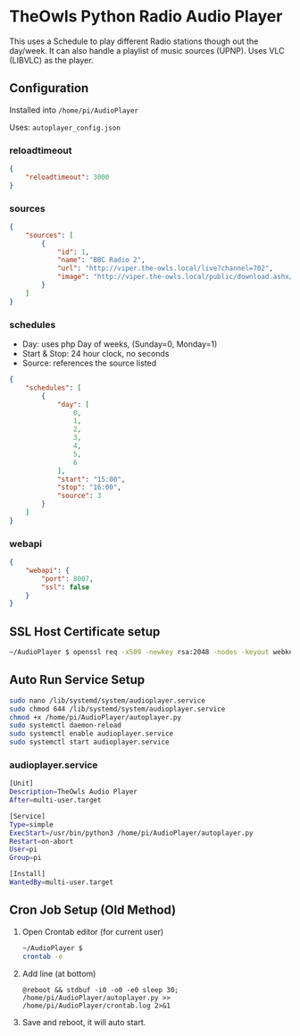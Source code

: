 # TheOwls Python Radio Audio Player
This uses a Schedule to play different Radio stations though out the day/week.
It can also handle a playlist of music sources (UPNP).
Uses VLC (LIBVLC) as the player.

## Configuration
Installed into `/home/pi/AudioPlayer`

Uses: `autoplayer_config.json`

### reloadtimeout
```json
{
    "reloadtimeout": 3000
}
```

### sources
```json
{
    "sources": [
        {
            "id": 1,
            "name": "BBC Radio 2",
            "url": "http://viper.the-owls.local/live?channel=702",
            "image": "http://viper.the-owls.local/public/download.ashx/-5,1?7657"
        }
    ]
}
```
### schedules
+ Day: uses php Day of weeks, (Sunday=0, Monday=1)
+ Start & Stop: 24 hour clock, no seconds
+ Source: references the source listed
```json
{
    "schedules": [
        {
            "day": [
                0,
                1,
                2,
                3,
                4,
                5,
                6
            ],
            "start": "15:00",
            "stop": "16:00",
            "source": 3
        }
    ]
}
```
### webapi
```json
{
    "webapi": {
        "port": 8007,
        "ssl": false
    }
}
```

## SSL Host Certificate setup
```bash
~/AudioPlayer $ openssl req -x509 -newkey rsa:2048 -nodes -keyout webkey.pem -out webcert.pem -days 365
```

## Auto Run Service Setup
```bash
sudo nano /lib/systemd/system/audioplayer.service
sudo chmod 644 /lib/systemd/system/audioplayer.service
chmod +x /home/pi/AudioPlayer/autoplayer.py
sudo systemctl daemon-reload
sudo systemctl enable audioplayer.service
sudo systemctl start audioplayer.service
```

### audioplayer.service
```bash
[Unit]
Description=TheOwls Audio Player
After=multi-user.target

[Service]
Type=simple
ExecStart=/usr/bin/python3 /home/pi/AudioPlayer/autoplayer.py
Restart=on-abort
User=pi
Group=pi

[Install]
WantedBy=multi-user.target
```



## Cron Job Setup (Old Method)

1. Open Crontab editor (for current user)
    ```bash
    ~/AudioPlayer $
    crontab -e
    ```
2. Add line (at bottom)
    ```
    @reboot && stdbuf -i0 -o0 -e0 sleep 30; /home/pi/AudioPlayer/autoplayer.py >> /home/pi/AudioPlayer/crontab.log 2>&1
    ```
3. Save and reboot, it will auto start.
